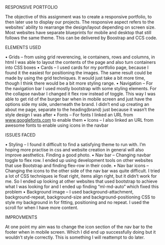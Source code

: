 RESPONSIVE PORTFOLIO

The objective of this assignment was to create a responsive portfolio, to then later use to display our projects. The responsive aspect refers to the websites' ability to rearrange the design/layout depending on screen size. Most websites have separate blueprints for mobile and desktop that still follows the same theme. This can be delivered by Boostrap and CCS code.

ELEMENTS USED

•	Grids – from using grid reverencing, ie containers, rows and columns, in html I was able to layout the contents of the page and also turn containers into CSS boxes
•	Cards – I used cards for my portfolio page, because I found it the easiest for positioning the images. The same result could be made by using the grid techniques. It would just take a bit more time, though I think there would be a bit more styling range.
•	Navigation – For the navigation bar I used mostly bootstrap with some styling elements. For the collapse navbar I changed it flex row instead of toggle. This way I was able to get rid of the burger bar when in mobile screen and just have the options side my side, underneath the brand. I didn’t end up creating an about me page, separate to the heading(brand) just because it wasn’t the style design I was after
•	Fonts – For fonts I linked an URL from www.googlefonts.com to enable them
•	Icons – I also linked an URL from awesome fonts to enable using icons in the navbar

ISSUES FACED

•	Styling – I found it difficult to find a satisfying theme to run with. I’m hoping more practise in css and website creation in general will also improve aesthetics. Finding a good photo.
•	Nav bar – Changing navbar toggle to flex row. I ended up using development tools on other websites that use Bootstrap and finding flex-row in their code.
•	Nav bar icons – Changing the icons to the other side of the nav bar was quite difficult. I tried a lot of CSS techniques ie float right, items align right, but it didn’t work for me. So I ended up looking at other websites that used bootstrap to achieve what I was looking for and I ended up finding “ml-md-auto“ which fixed this problem
•	Background image – I used background-attachment, background-repeat, background-size and background-positioning CSS to style my background in for fitting, positioning and no repeat. I used the scroll for when I have more content.

IMPROVMENTS

At one point my aim was to change the icon section of the nav bar to the footer when in mobile screen. Which I did end up successfully doing but it wouldn’t style correctly. This is something I will reattempt to do later.

